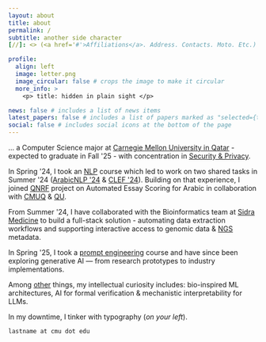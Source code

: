 ```yaml
---
layout: about
title: about
permalink: /
subtitle: another side character 
[//]: <> (<a href='#'>Affiliations</a>. Address. Contacts. Moto. Etc.)

profile:
  align: left
  image: letter.png
  image_circular: false # crops the image to make it circular
  more_info: >
    <p> title: hidden in plain sight </p>

news: false # includes a list of news items
latest_papers: false # includes a list of papers marked as "selected={true}"
social: false # includes social icons at the bottom of the page
---
```

... a Computer Science major at [Carnegie Mellon University in Qatar](https://www.qatar.cmu.edu/) - expected to graduate in Fall '25 - with concentration in [Security & Privacy](https://s3d.cmu.edu/education/undergrad-programs/secpriv/).

In Spring '24, I took an [NLP](https://www.cs.cmu.edu/~ehn/11-611/) course which led to work on two shared tasks in Summer '24 ([ArabicNLP '24](https://arxiv.org/abs/2407.01360) & [CLEF '24](https://arxiv.org/abs/2407.10252)). Building on that experience, I joined [QNRF](http://blogs.qu.edu.qa/cse/tag/qnrf/) project on Automated Essay Scoring for Arabic in collaboration with [CMUQ](https://www.qatar.cmu.edu/news/carnegie-mellon-receives-grants-for-ai-research-into-key-areas-for-qatar/) & [QU](http://qufaculty.qu.edu.qa/telsayed/current_research_projects/). 

From Summer '24, I have collaborated with the Bioinformatics team at [Sidra Medicine](https://www.sidra.org/) to build a full-stack solution - automating data extraction workflows and supporting interactive access to genomic data & [NGS](https://www.illumina.com/science/technology/next-generation-sequencing.html) metadata.

In Spring '25, I took a [prompt engineering](https://www.cs.cmu.edu/~breaux/prompting/) course and have since been exploring generative AI — from research prototypes to industry implementations.

Among [other](https://abrar-abir.github.io/blog/2025/not-sponsored/) things, my intellectual curiosity includes: bio-inspired ML architectures, AI for formal verification & mechanistic interpretability for LLMs.

In my downtime, I tinker with typography (*on your left*).

`lastname at cmu dot edu`

